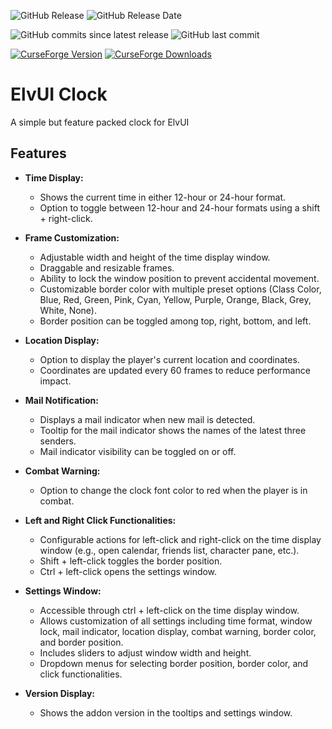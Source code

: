 ![GitHub Release](https://img.shields.io/github/v/release/thomasdye/ElvUI_Clock?style=for-the-badge&logo=github)
![GitHub Release Date](https://img.shields.io/github/release-date/thomasdye/ElvUI_Clock?display_date=published_at&style=for-the-badge&logo=github&color=green)

![GitHub commits since latest release](https://img.shields.io/github/commits-since/thomasdye/ElvUI_Clock/latest?style=for-the-badge&logo=github&color=blue)
![GitHub last commit](https://img.shields.io/github/last-commit/thomasdye/ElvUI_Clock?style=for-the-badge&logo=github&color=green)

[![CurseForge Version](https://img.shields.io/curseforge/v/1023158?style=for-the-badge&logo=curseforge)](https://www.curseforge.com/wow/addons/elvui-clock)
[![CurseForge Downloads](https://img.shields.io/curseforge/dt/1023158?style=for-the-badge&logo=curseforge)](https://www.curseforge.com/wow/addons/elvui-clock)

# ElvUI Clock
A simple but feature packed clock for ElvUI

## Features

- **Time Display:**
  - Shows the current time in either 12-hour or 24-hour format.
  - Option to toggle between 12-hour and 24-hour formats using a shift + right-click.

- **Frame Customization:**
  - Adjustable width and height of the time display window.
  - Draggable and resizable frames.
  - Ability to lock the window position to prevent accidental movement.
  - Customizable border color with multiple preset options (Class Color, Blue, Red, Green, Pink, Cyan, Yellow, Purple, Orange, Black, Grey, White, None).
  - Border position can be toggled among top, right, bottom, and left.

- **Location Display:**
  - Option to display the player's current location and coordinates.
  - Coordinates are updated every 60 frames to reduce performance impact.

- **Mail Notification:**
  - Displays a mail indicator when new mail is detected.
  - Tooltip for the mail indicator shows the names of the latest three senders.
  - Mail indicator visibility can be toggled on or off.

- **Combat Warning:**
  - Option to change the clock font color to red when the player is in combat.

- **Left and Right Click Functionalities:**
  - Configurable actions for left-click and right-click on the time display window (e.g., open calendar, friends list, character pane, etc.).
  - Shift + left-click toggles the border position.
  - Ctrl + left-click opens the settings window.

- **Settings Window:**
  - Accessible through ctrl + left-click on the time display window.
  - Allows customization of all settings including time format, window lock, mail indicator, location display, combat warning, border color, and border position.
  - Includes sliders to adjust window width and height.
  - Dropdown menus for selecting border position, border color, and click functionalities.

- **Version Display:**
  - Shows the addon version in the tooltips and settings window.

